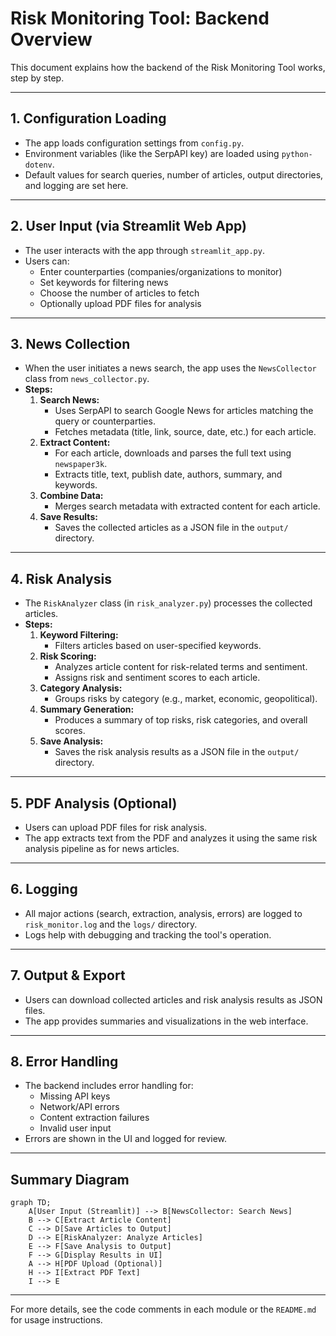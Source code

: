 # Risk Monitoring Tool: Backend Overview

This document explains how the backend of the Risk Monitoring Tool works, step by step.

---

## 1. Configuration Loading
- The app loads configuration settings from `config.py`.
- Environment variables (like the SerpAPI key) are loaded using `python-dotenv`.
- Default values for search queries, number of articles, output directories, and logging are set here.

---

## 2. User Input (via Streamlit Web App)
- The user interacts with the app through `streamlit_app.py`.
- Users can:
  - Enter counterparties (companies/organizations to monitor)
  - Set keywords for filtering news
  - Choose the number of articles to fetch
  - Optionally upload PDF files for analysis

---

## 3. News Collection
- When the user initiates a news search, the app uses the `NewsCollector` class from `news_collector.py`.
- **Steps:**
  1. **Search News:**
     - Uses SerpAPI to search Google News for articles matching the query or counterparties.
     - Fetches metadata (title, link, source, date, etc.) for each article.
  2. **Extract Content:**
     - For each article, downloads and parses the full text using `newspaper3k`.
     - Extracts title, text, publish date, authors, summary, and keywords.
  3. **Combine Data:**
     - Merges search metadata with extracted content for each article.
  4. **Save Results:**
     - Saves the collected articles as a JSON file in the `output/` directory.

---

## 4. Risk Analysis
- The `RiskAnalyzer` class (in `risk_analyzer.py`) processes the collected articles.
- **Steps:**
  1. **Keyword Filtering:**
     - Filters articles based on user-specified keywords.
  2. **Risk Scoring:**
     - Analyzes article content for risk-related terms and sentiment.
     - Assigns risk and sentiment scores to each article.
  3. **Category Analysis:**
     - Groups risks by category (e.g., market, economic, geopolitical).
  4. **Summary Generation:**
     - Produces a summary of top risks, risk categories, and overall scores.
  5. **Save Analysis:**
     - Saves the risk analysis results as a JSON file in the `output/` directory.

---

## 5. PDF Analysis (Optional)
- Users can upload PDF files for risk analysis.
- The app extracts text from the PDF and analyzes it using the same risk analysis pipeline as for news articles.

---

## 6. Logging
- All major actions (search, extraction, analysis, errors) are logged to `risk_monitor.log` and the `logs/` directory.
- Logs help with debugging and tracking the tool's operation.

---

## 7. Output & Export
- Users can download collected articles and risk analysis results as JSON files.
- The app provides summaries and visualizations in the web interface.

---

## 8. Error Handling
- The backend includes error handling for:
  - Missing API keys
  - Network/API errors
  - Content extraction failures
  - Invalid user input
- Errors are shown in the UI and logged for review.

---

## Summary Diagram

```mermaid
graph TD;
    A[User Input (Streamlit)] --> B[NewsCollector: Search News]
    B --> C[Extract Article Content]
    C --> D[Save Articles to Output]
    D --> E[RiskAnalyzer: Analyze Articles]
    E --> F[Save Analysis to Output]
    F --> G[Display Results in UI]
    A --> H[PDF Upload (Optional)]
    H --> I[Extract PDF Text]
    I --> E
```

---

For more details, see the code comments in each module or the `README.md` for usage instructions. 